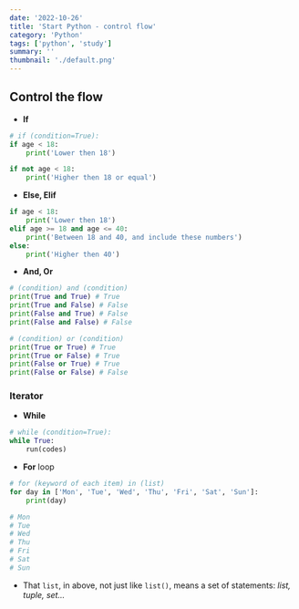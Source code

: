 ```yaml
---
date: '2022-10-26'
title: 'Start Python - control flow'
category: 'Python'
tags: ['python', 'study']
summary: ''
thumbnail: './default.png'
---
```


## Control the flow

- **If**
```python
# if (condition=True):
if age < 18:
	print('Lower then 18')

if not age < 18:
	print('Higher then 18 or equal')
```

- **Else, Elif**
```python
if age < 18:
	print('Lower then 18')
elif age >= 18 and age <= 40:
	print('Between 18 and 40, and include these numbers')
else: 
	print('Higher then 40')
```

- **And, Or**
```python
# (condition) and (condition)
print(True and True) # True
print(True and False) # False
print(False and True) # False
print(False and False) # False

# (condition) or (condition)
print(True or True) # True
print(True or False) # True
print(False or True) # True
print(False or False) # False
```

### Iterator
- **While**
```python
# while (condition=True):
while True:
	run(codes)
```

- **For** loop
```python
# for (keyword of each item) in (list)
for day in ['Mon', 'Tue', 'Wed', 'Thu', 'Fri', 'Sat', 'Sun']:
	print(day)

# Mon
# Tue
# Wed
# Thu
# Fri
# Sat
# Sun
```
- That `list`, in above, not just like `list()`, means a set of statements: _list, tuple, set..._